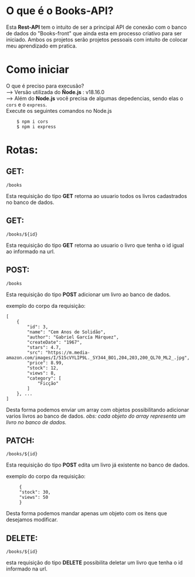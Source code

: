 # O que é o Books-API?
Esta **Rest-API** tem o intuito de ser a principal API de conexão com o banco de dados do "Books-front" que ainda esta em processo criativo para ser iniciado. Ambos os projetos serão projetos pessoais com intuito de colocar meu aprendizado em pratica.

# Como iniciar 
O que é preciso para execusão? </br>
--> Versão utilizada do **Ñode.js** : v18.16.0</br>
--> Além do **Node.js** você precisa de algumas depedencias, sendo elas o ``` cors ``` e o ``` express ```.</br>
Execute os seguintes comandos no Node.js
``` 
    $ npm i cors
    $ npm i express 
```
# Rotas:

## GET: 
``` 
/books
```
Esta requisição do tipo **GET** retorna ao usuario todos os livros cadastrados no banco de dados.

## GET: 
``` 
/books/${id}
```
Esta requisição do tipo **GET** retorna ao usuario o livro que tenha o id igual ao informado na url.
## POST: 
``` 
/books
```
Esta requisição do tipo **POST** adicionar um livro ao banco de dados.

exemplo do corpo da requisição:
``` 
[
    {
        "id": 3,
        "name": "Cem Anos de Solidão",
        "author": "Gabriel García Márquez",
        "createDate": "1967",
        "stars": 4.7,
        "src": "https://m.media-amazon.com/images/I/515cVYLIP9L._SY344_BO1,204,203,200_QL70_ML2_.jpg",
        "price": 8.99,
        "stock": 12,
        "views": 8,
        "category": [
            "Ficção"
        ]
    }, ...
]
```
Desta forma podemos enviar um array com objetos possibilitando adicionar varios livros ao banco de dados. 
*obs: cada objeto do array representa um livro no banco de dados.* 
## PATCH: 
``` 
/books/${id}
```
Esta requisição do tipo **POST** edita um livro já existente no banco de dados.

exemplo do corpo da requisição:
``` 
     {
     "stock": 30,
     "views": 50
     }
```
Desta forma podemos mandar apenas um objeto com os itens que desejamos modificar.
## DELETE:
``` 
/books/${id}
```
esta requisição do tipo **DELETE** possibilita deletar um livro que tenha o id informado na url.
